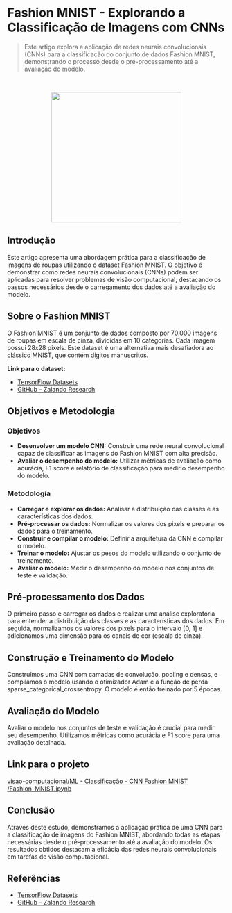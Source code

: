 # Fashion MNIST - Explorando a Classificação de Imagens com CNNs

> Este artigo explora a aplicação de redes neurais convolucionais (CNNs) para a classificação do conjunto de dados Fashion MNIST, demonstrando o processo desde o pré-processamento até a avaliação do modelo.

</br> <div align="center"> <img src="https://external-content.duckduckgo.com/iu/?u=https%3A%2F%2Fgoodboychan.github.io%2Fimages%2FFashionMNIST.png&f=1&nofb=1&ipt=3e86c27d4e5aa73680c7e935ccb11f4474d954e3300be817d6cf1434ec9c5428&ipo=images" width="300"> </div>

## Introdução

Este artigo apresenta uma abordagem prática para a classificação de imagens de roupas utilizando o dataset Fashion MNIST. O objetivo é demonstrar como redes neurais convolucionais (CNNs) podem ser aplicadas para resolver problemas de visão computacional, destacando os passos necessários desde o carregamento dos dados até a avaliação do modelo.

## Sobre o Fashion MNIST

O Fashion MNIST é um conjunto de dados composto por 70.000 imagens de roupas em escala de cinza, divididas em 10 categorias. Cada imagem possui 28x28 pixels. Este dataset é uma alternativa mais desafiadora ao clássico MNIST, que contém dígitos manuscritos.

**Link para o dataset:**

- [TensorFlow Datasets](https://www.tensorflow.org/datasets/catalog/fashion_mnist?hl=pt-br)
- [GitHub - Zalando Research](https://github.com/zalandoresearch/fashion-mnist)

## Objetivos e Metodologia

### Objetivos

- **Desenvolver um modelo CNN:** Construir uma rede neural convolucional capaz de classificar as imagens do Fashion MNIST com alta precisão.
- **Avaliar o desempenho do modelo:** Utilizar métricas de avaliação como acurácia, F1 score e relatório de classificação para medir o desempenho do modelo.

### Metodologia

- **Carregar e explorar os dados:** Analisar a distribuição das classes e as características dos dados.
- **Pré-processar os dados:** Normalizar os valores dos pixels e preparar os dados para o treinamento.
- **Construir e compilar o modelo:** Definir a arquitetura da CNN e compilar o modelo.
- **Treinar o modelo:** Ajustar os pesos do modelo utilizando o conjunto de treinamento.
- **Avaliar o modelo:** Medir o desempenho do modelo nos conjuntos de teste e validação.

## Pré-processamento dos Dados

O primeiro passo é carregar os dados e realizar uma análise exploratória para entender a distribuição das classes e as características dos dados. Em seguida, normalizamos os valores dos pixels para o intervalo [0, 1] e adicionamos uma dimensão para os canais de cor (escala de cinza).

## Construção e Treinamento do Modelo

Construímos uma CNN com camadas de convolução, pooling e densas, e compilamos o modelo usando o otimizador Adam e a função de perda sparse_categorical_crossentropy. O modelo é então treinado por 5 épocas.

## Avaliação do Modelo

Avaliar o modelo nos conjuntos de teste e validação é crucial para medir seu desempenho. Utilizamos métricas como acurácia e F1 score para uma avaliação detalhada.

## Link para o projeto

<a href="https://github.com/rafarodrigues/visao-computacional/blob/main/ML%20-%20Classifica%C3%A7%C3%A3o%20-%20CNN%20Fashion%20MNIST/Fashion_MNIST.ipynb" target="_blank">visao-computacional/ML - Classificação - CNN Fashion MNIST
/Fashion_MNIST.ipynb</a>

## Conclusão

Através deste estudo, demonstramos a aplicação prática de uma CNN para a classificação de imagens do Fashion MNIST, abordando todas as etapas necessárias desde o pré-processamento até a avaliação do modelo. Os resultados obtidos destacam a eficácia das redes neurais convolucionais em tarefas de visão computacional.

## Referências

- [TensorFlow Datasets](https://www.tensorflow.org/datasets/catalog/fashion_mnist?hl=pt-br)
- [GitHub - Zalando Research](https://github.com/zalandoresearch/fashion-mnist)